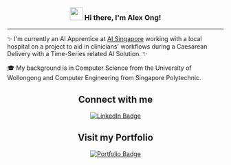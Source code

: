 <!-- Heading -->
<h3 align="center"><img src="https://raw.githubusercontent.com/MartinHeinz/MartinHeinz/master/wave.gif" width="30px"> Hi there, I'm Alex Ong!</h3>

<!-- About section -->
---
✨ I'm currently an AI Apprentice at [AI Singapore](https://aisingapore.org/) working with a local hospital on a project to aid in clinicians' workflows during a Caesarean Delivery with a Time-Series related AI Solution. ✨

🎓  My background is in Computer Science from the University of Wollongong and Computer Engineering from Singapore Polytechnic.


<!-- Connect section -->
<h2 align="center">Connect with me</h2>
<p align="center">
    <a href="https://linkedin.com/in/alex-ong-900b211a4/"><img src="https://img.shields.io/badge/-Alex%20Ong-blue?style=plastic&labelColor=blue&logo=LinkedIn&link=https://www.linkedin.com/in/alex-ong-900b211a4/" alt="LinkedIn Badge"></a>
</p>

<!-- Portfolio section -->
<h2 align="center">Visit my Portfolio</h2>
<p align="center">
    <a href="https://alexongwc.github.io/"><img src="https://img.shields.io/badge/Portfolio-Visit%20Now-orange?style=plastic&logo=github&labelColor=black&link=https://alexongwc.github.io/" alt="Portfolio Badge"></a>
</p>
